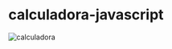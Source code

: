 # calculadora-javascript
![calculadora](https://user-images.githubusercontent.com/114171188/204319935-92d58aaf-5ebd-43c4-816f-dbffcea1dd7b.PNG)
